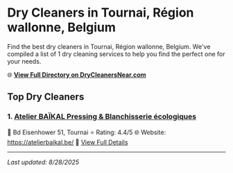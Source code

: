 # Dry Cleaners in Tournai, Région wallonne, Belgium

Find the best dry cleaners in Tournai, Région wallonne, Belgium. We've compiled a list of 1 dry cleaning services to help you find the perfect one for your needs.

🌐 **[View Full Directory on DryCleanersNear.com](https://drycleanersnear.com/city/Belgium/R%C3%A9gion%20wallonne/Tournai)**

## Top Dry Cleaners

### 1. [Atelier BAÏKAL Pressing & Blanchisserie écologiques](https://drycleanersnear.com/dryCleaner/68ae67b9c95ff2c6096b17e6/atelier-ba-kal-pressing-blanchisserie-cologiques)
📍 Bd Eisenhower 51, Tournai
⭐ Rating: 4.4/5
🌐 Website: https://atelierbaikal.be/
🔗 [View Full Details](https://drycleanersnear.com/dryCleaner/68ae67b9c95ff2c6096b17e6/atelier-ba-kal-pressing-blanchisserie-cologiques)


---

*Last updated: 8/28/2025*
